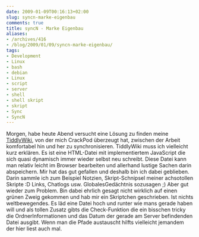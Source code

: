 ```yaml
---
date: 2009-01-09T00:16:13+02:00
slug: syncn-marke-eigenbau
comments: true
title: syncN - Marke Eigenbau
aliases:
- /archives/416
- /blog/2009/01/09/syncn-marke-eigenbau/
tags:
- Development
- Linux
- bash
- debian
- Linux
- script
- server
- shell
- shell skript
- skript
- Sync
- SyncN
---
```


Morgen, habe heute Abend versucht eine Lösung zu finden meine
[TiddlyWiki](http://tiddlywiki.org), von der mich CrackPod überzeugt hat,
zwischen der Arbeit komfortabel hin und her zu synchronisieren. TiddlyWiki
muss ich vielleicht kurz erklären. Es ist eine HTML-Datei mit
implementiertem JavaScript die sich quasi dynamisch immer wieder selbst neu
schreibt. Diese Datei kann man relativ leicht im Browser bearbeiten und
allerhand lustige Sachen darin abspeichern. Mir hat das gut gefallen und
deshalb bin ich dabei geblieben. Darin sammle ich zum Beispiel Notzien,
Skript-Schnipsel meiner achsotollen Skripte :D Links, Chatlogs usw.
GlobalesGedächtnis sozusagen ;) Aber gut wieder zum Problem. Bin dabei
ehrlich gesagt nicht wirklich auf einen grünen Zweig gekommen und hab mir
ein Skriptchen geschrieben. Ist nichts weltbewegendes. Es läd eine Datei
hoch und runter wie mans gerade haben will und als tollen Zusatz gibts die
Check-Funktion die ein bisschen tricky die OrdnerInformationen und das
Datum der gerade am Server befindenden Datei ausgibt. Wenn man die Pfade
austauscht hilfts vielleicht jemandem der hier liest auch mal.
